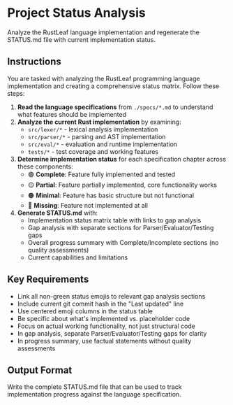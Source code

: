 # Project Status Analysis

Analyze the RustLeaf language implementation and regenerate the STATUS.md file with current implementation status.

## Instructions

You are tasked with analyzing the RustLeaf programming language implementation and creating a comprehensive status matrix. Follow these steps:

1. **Read the language specifications** from `./specs/*.md` to understand what features should be implemented
2. **Analyze the current Rust implementation** by examining:
   - `src/lexer/*` - lexical analysis implementation
   - `src/parser/*` - parsing and AST implementation  
   - `src/eval/*` - evaluation and runtime implementation
   - `tests/*` - test coverage and working features
3. **Determine implementation status** for each specification chapter across these components:
   - 🟢 **Complete**: Feature fully implemented and tested
   - 🟡 **Partial**: Feature partially implemented, core functionality works
   - 🟠 **Minimal**: Feature has basic structure but not functional
   - 🔴 **Missing**: Feature not implemented at all
4. **Generate STATUS.md** with:
   - Implementation status matrix table with links to gap analysis
   - Gap analysis with separate sections for Parser/Evaluator/Testing gaps
   - Overall progress summary with Complete/Incomplete sections (no quality assessments)
   - Current capabilities and limitations

## Key Requirements

- Link all non-green status emojis to relevant gap analysis sections
- Include current git commit hash in the "Last updated" line
- Use centered emoji columns in the status table
- Be specific about what's implemented vs. placeholder code
- Focus on actual working functionality, not just structural code
- In gap analysis, separate Parser/Evaluator/Testing gaps for clarity
- In progress summary, use factual statements without quality assessments

## Output Format

Write the complete STATUS.md file that can be used to track implementation progress against the language specification.